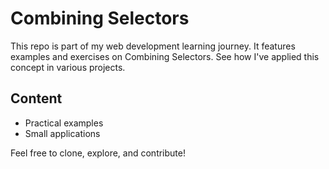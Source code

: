
# Combining Selectors  
This repo is part of my web development learning journey. It features examples and exercises on Combining Selectors.   See how I've applied this concept in various projects.  
## Content 
- Practical examples
- Small applications

Feel free to clone, explore, and contribute!
